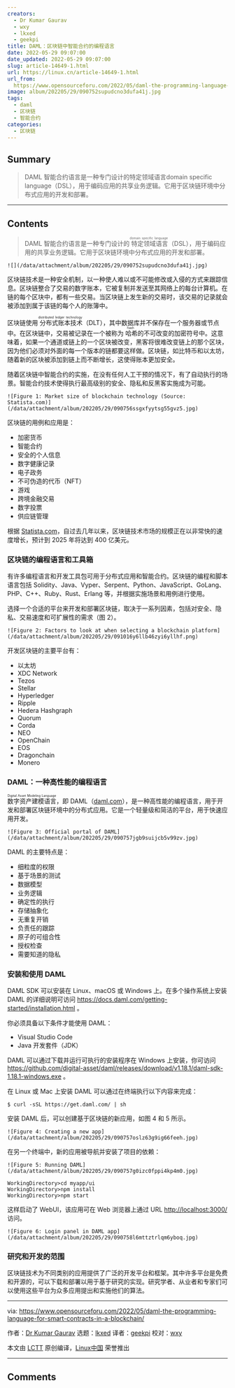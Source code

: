 ```yaml
---
creators:
  - Dr Kumar Gaurav
  - wxy
  - lkxed
  - geekpi
title: DAML：区块链中智能合约的编程语言
date: 2022-05-29 09:07:00
date_updated: 2022-05-29 09:07:00
slug: article-14649-1.html
url: https://linux.cn/article-14649-1.html
url_from: 
  https://www.opensourceforu.com/2022/05/daml-the-programming-language-for-smart-contracts-in-a-blockchain/
image: album/202205/29/090752supudcno3dufa41j.jpg
tags:
  - daml
  - 区块链
  - 智能合约
categories:
  - 区块链
---
```


## Summary

> DAML 智能合约语言是一种专门设计的特定领域语言domain specific language（DSL），用于编码应用的共享业务逻辑。它用于区块链环境中分布式应用的开发和部署。

***

<!-- more -->

## Contents

> 
> DAML 智能合约语言是一种专门设计的<ruby> 特定领域语言 <rt>  domain specific language </rt></ruby>（DSL），用于编码应用的共享业务逻辑。它用于区块链环境中分布式应用的开发和部署。
> 
> 
> 

`![](/data/attachment/album/202205/29/090752supudcno3dufa41j.jpg)`

区块链技术是一种安全机制，以一种使人难以或不可能修改或入侵的方式来跟踪信息。区块链整合了交易的数字账本，它被复制并发送至其网络上的每台计算机。在链的每个区块中，都有一些交易。当区块链上发生新的交易时，该交易的记录就会被添加到属于该链的每个人的账簿中。

区块链使用<ruby> 分布式账本技术 <rt>  distributed ledger technology </rt></ruby>（DLT），其中数据库并不保存在一个服务器或节点中。在区块链中，交易被记录在一个被称为<ruby> 哈希 <rt>  hash </rt></ruby>的不可改变的加密符号中。这意味着，如果一个通道或链上的一个区块被改变，黑客将很难改变链上的那个区块，因为他们必须对外面的每一个版本的链都要这样做。区块链，如比特币和以太坊，随着新的区块被添加到链上而不断增长，这使得账本更加安全。

随着区块链中智能合约的实施，在没有任何人工干预的情况下，有了自动执行的场景。智能合约技术使得执行最高级别的安全、隐私和反黑客实施成为可能。

`![Figure 1: Market size of blockchain technology (Source: Statista.com)](/data/attachment/album/202205/29/090756ssgxfyytsg55gvz5.jpg)`

区块链的用例和应用是：

* 加密货币
* 智能合约
* 安全的个人信息
* 数字健康记录
* 电子政务
* 不可伪造的代币（NFT）
* 游戏
* 跨境金融交易
* 数字投票
* 供应链管理

根据 [Statista.com](http://Statista.com)，自过去几年以来，区块链技术市场的规模正在以非常快的速度增长，预计到 2025 年将达到 400 亿美元。

### 区块链的编程语言和工具箱

有许多编程语言和开发工具包可用于分布式应用和智能合约。区块链的编程和脚本语言包括 Solidity、Java、Vyper、Serpent、Python、JavaScript、GoLang、PHP、C++、Ruby、Rust、Erlang 等，并根据实施场景和用例进行使用。

选择一个合适的平台来开发和部署区块链，取决于一系列因素，包括对安全、隐私、交易速度和可扩展性的需求（图 2）。

`![Figure 2: Factors to look at when selecting a blockchain platform](/data/attachment/album/202205/29/091016y6llb46zyi6yllhf.png)`

开发区块链的主要平台有：

* 以太坊
* XDC Network
* Tezos
* Stellar
* Hyperledger
* Ripple
* Hedera Hashgraph
* Quorum
* Corda
* NEO
* OpenChain
* EOS
* Dragonchain
* Monero

### DAML：一种高性能的编程语言

<ruby> 数字资产建模语言 <rt>  Digital Asset Modeling Language </rt></ruby>，即 DAML（[daml.com](http://daml.com)），是一种高性能的编程语言，用于开发和部署区块链环境中的分布式应用。它是一个轻量级和简洁的平台，用于快速应用开发。

`![Figure 3: Official portal of DAML](/data/attachment/album/202205/29/090757jgb9suijcb5v99zv.jpg)`

DAML 的主要特点是：

* 细粒度的权限
* 基于场景的测试
* 数据模型
* 业务逻辑
* 确定性的执行
* 存储抽象化
* 无重复开销
* 负责任的跟踪
* 原子的可组合性
* 授权检查
* 需要知道的隐私

### 安装和使用 DAML

DAML SDK 可以安装在 Linux、macOS 或 Windows 上。在多个操作系统上安装 DAML 的详细说明可访问 <https://docs.daml.com/getting-started/installation.html> 。

你必须具备以下条件才能使用 DAML：

* Visual Studio Code
* Java 开发套件（JDK）

DAML 可以通过下载并运行可执行的安装程序在 Windows 上安装，你可访问 <https://github.com/digital-asset/daml/releases/download/v1.18.1/daml-sdk-1.18.1-windows.exe> 。

在 Linux 或 Mac 上安装 DAML 可以通过在终端执行以下内容来完成：

```shell
$ curl -sSL https://get.daml.com/ | sh
```

安装 DAML 后，可以创建基于区块链的新应用，如图 4 和 5 所示。

`![Figure 4: Creating a new app](/data/attachment/album/202205/29/090757oslz63g9ig66feeh.jpg)`

在另一个终端中，新的应用被导航并安装了项目的依赖：

`![Figure 5: Running DAML](/data/attachment/album/202205/29/090757g0izc0fppi4kp4m0.jpg)`

```shell
WorkingDirectory>cd myapp/ui
WorkingDirectory>npm install
WorkingDirectory>npm start
```

这样启动了 WebUI，该应用可在 Web 浏览器上通过 URL <http://localhost:3000/> 访问。

`![Figure 6: Login panel in DAML app](/data/attachment/album/202205/29/090758l6mttztrlqm6yboq.jpg)`

### 研究和开发的范围

区块链技术为不同类别的应用提供了广泛的开发平台和框架。其中许多平台是免费和开源的，可以下载和部署以用于基于研究的实现。研究学者、从业者和专家们可以使用这些平台为众多应用提出和实施他们的算法。

---

via: <https://www.opensourceforu.com/2022/05/daml-the-programming-language-for-smart-contracts-in-a-blockchain/>

作者：[Dr Kumar Gaurav](https://www.opensourceforu.com/author/dr-gaurav-kumar/) 选题：[lkxed](https://github.com/lkxed) 译者：[geekpi](https://github.com/geekpi) 校对：[wxy](https://github.com/wxy)

本文由 [LCTT](https://github.com/LCTT/TranslateProject) 原创编译，[Linux中国](https://linux.cn/) 荣誉推出

***

## Comments
